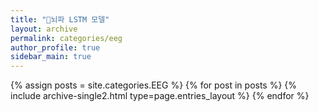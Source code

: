 ```yaml
---
title: "🧠뇌파 LSTM 모델"
layout: archive
permalink: categories/eeg
author_profile: true
sidebar_main: true
---
```



{% assign posts = site.categories.EEG %}
{% for post in posts %} {% include archive-single2.html type=page.entries_layout %} {% endfor %}
